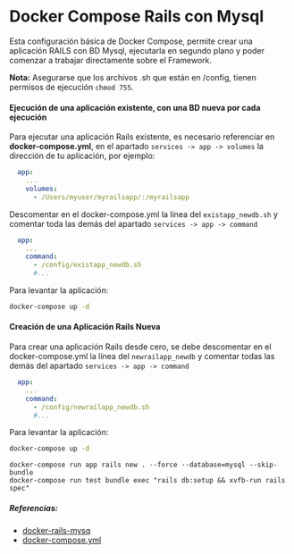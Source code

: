 
# Docker Compose Rails con Mysql
Esta configuración básica de Docker Compose, permite crear una aplicación RAILS con BD Mysql, ejecutarla en segundo plano y poder comenzar a trabajar directamente sobre el Framework.

**Nota:** Asegurarse que los archivos .sh que están en /config, tienen permisos de ejecución `chmod 755`.

#### Ejecución de una aplicación existente, con una BD nueva por cada ejecución
Para ejecutar una aplicación Rails existente, es necesario referenciar en  **docker-compose.yml**, en el apartado `services -> app -> volumes` la dirección de tu aplicación, por ejemplo:
```yml
  app:
    ...
    volumes:
      - /Users/myuser/myrailsapp/:/myrailsapp
```
Descomentar en el docker-compose.yml la línea del `existapp_newdb.sh`  y comentar toda las demás del apartado `services -> app -> command`
```yml
  app:
    ...
    command: 
      - /config/existapp_newdb.sh
      #...
```
Para levantar la aplicación:
```sh
docker-compose up -d
```

#### Creación de una Aplicación Rails Nueva
Para crear una aplicación Rails desde cero, se debe descomentar en el docker-compose.yml la línea del `newrailapp_newdb`  y comentar todas las demás del apartado  `services -> app -> command`
```yml
  app:
    ...
    command: 
      - /config/newrailapp_newdb.sh
      #...
```
Para levantar la aplicación:
```sh
docker-compose up -d
```



```
docker-compose run app rails new . --force --database=mysql --skip-bundle
docker-compose run test bundle exec "rails db:setup && xvfb-run rails spec"
```

##### Referencias:
- [docker-rails-mysq](#https://github.com/nooptr/docker-rails-mysql)
- [docker-compose.yml](#https://github.com/markoshust/docker-magento/blob/master/compose/magento-2/docker-compose.yml#L14)